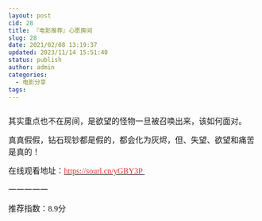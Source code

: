 ```yaml
---
layout: post
cid: 28
title: 『电影推荐』心愿房间
slug: 28
date: 2021/02/08 13:19:37
updated: 2023/11/14 15:51:40
status: publish
author: admin
categories: 
  - 电影分享
tags: 
---
```



<div alt="潮男心博客 www.cnx0.com" >
				<p>
	<span style='font-size:16px;font-family:"'><a class="pics" href="/upload/1/888552/images/20210208/20210208124994359435.jpg" rel="pics"><img src="http://www.aishoujizy.com/upload/1/888552/images/20210208/20210208124994359435.jpg" class="scrollLoading" data-url="/upload/1/888552/images/20210208/20210208124994359435.jpg" alt=""></a> <br></span>
</p>
<p>
	<span style='font-size:16px;font-family:"'>其实重点也不在房间，是欲望的怪物一旦被召唤出来，该如何面对。</span>
</p>
<p>
	<span style='font-size:16px;font-family:"'>真真假假，钻石现钞都是假的，都会化为灰烬，但、失望、欲望和痛苦是真的！</span>
</p>
<p>
	<span style='font-size:16px;font-family:"'>在线观看地址：<a href="https://sourl.cn/yGBY3P" target="_blank"><span style="color:#E53333;">https://sourl.cn/yGBY3P&#160;</span></a></span>
</p>
<p>
	<span style='font-size:16px;font-family:"'>一一一一一&#160;</span>
</p>
<p>
	<span style='font-size:16px;font-family:"'>推荐指数：8.9分</span>
</p>			</div>
			